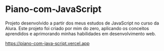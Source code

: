 # Piano-com-JavaScript
Projeto desenvolvido a partir dos meus estudos de JavaScript no curso da Alura. Este projeto foi criado por mim do zero, aplicando os conceitos aprendidos e aprimorando minhas habilidades em desenvolvimento web.

https://piano-com-java-script.vercel.app
